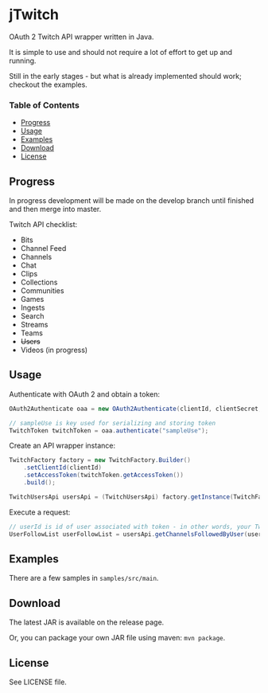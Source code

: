 jTwitch
=======
OAuth 2 Twitch API wrapper written in Java.

It is simple to use and should not require a lot of effort to get up and running.

Still in the early stages - but what is already implemented should work; checkout the examples.

### Table of Contents
- [Progress](#progress)
- [Usage](#usage)
- [Examples](#examples)
- [Download](#download)
- [License](#license)

Progress
--------
In progress development will be made on the develop branch until finished and then merge into master.

Twitch API checklist:
 - Bits
 - Channel Feed
 - Channels
 - Chat
 - Clips
 - Collections
 - Communities
 - Games
 - Ingests
 - Search
 - Streams
 - Teams
 - ~~Users~~
 - Videos (in progress)

Usage
-----
Authenticate with OAuth 2 and obtain a token:
```java
OAuth2Authenticate oaa = new OAuth2Authenticate(clientId, clientSecret, redirectUri, scopes);

// sampleUse is key used for serializing and storing token
TwitchToken twitchToken = oaa.authenticate("sampleUse");
```
Create an API wrapper instance:
```java
TwitchFactory factory = new TwitchFactory.Builder()
    .setClientId(clientId)
    .setAccessToken(twitchToken.getAccessToken())
    .build();

TwitchUsersApi usersApi = (TwitchUsersApi) factory.getInstance(TwitchFactory.API.Users);
```
Execute a request:
```java
// userId is id of user associated with token - in other words, your Twitch account id
UserFollowList userFollowList = usersApi.getChannelsFollowedByUser(userId);
```
Examples
--------
There are a few samples in `samples/src/main`.

Download
--------
The latest JAR is available on the release page.

Or, you can package your own JAR file using maven: `mvn package`.

License
-------
See LICENSE file.